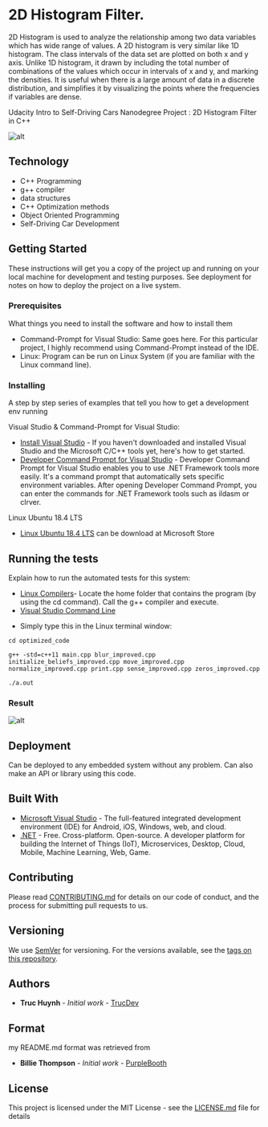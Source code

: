 # 2D Histogram Filter.
2D Histogram is used to analyze the relationship among two data variables which has wide range of values. 
A 2D histogram is very similar like 1D histogram. The class intervals of the data set are plotted on both x and y axis. 
Unlike 1D histogram, it drawn by including the total number of combinations of the values which occur in intervals of x and y, and marking the densities. It is useful when there is a large amount of data in a discrete distribution, and simplifies it by visualizing the points where the frequencies if variables are dense.

Udacity Intro to Self-Driving Cars Nanodegree Project : 2D Histogram Filter in C++

![alt](https://github.com/jackyhuynh/2D-Histogram-Filter/blob/master/src/picture/histogram_filter_example.png)

## Technology
- C++ Programming
- g++ compiler
- data structures
- C++ Optimization methods
- Object Oriented Programming
- Self-Driving Car Development

## Getting Started
These instructions will get you a copy of the project up and running on your local machine for development and testing purposes. See deployment for notes on how to deploy the project on a live system.

### Prerequisites
What things you need to install the software and how to install them
- Command-Prompt for Visual Studio: Same goes here. For this particular project, I highly recommend using Command-Prompt instead of the IDE.
- Linux: Program can be run on Linux System (if you are familiar with the Linux command line). 

### Installing

A step by step series of examples that tell you how to get a development env running

Visual Studio & Command-Prompt for Visual Studio:
* [Install Visual Studio](https://docs.microsoft.com/en-us/cpp/build/vscpp-step-0-installation?view=msvc-160#:~:text=Visual%20Studio%202019%20Installation%201%20Make%20sure%20your,...%204%20Choose%20workloads.%20...%20More%20items...) - If you haven't downloaded and installed Visual Studio and the Microsoft C/C++ tools yet, here's how to get started.
* [Developer Command Prompt for Visual Studio](https://docs.microsoft.com/en-us/dotnet/framework/tools/developer-command-prompt-for-vs#:~:text=%20Developer%20Command%20Prompt%20for%20Visual%20Studio%20,from%20inside%20Visual%20Studio.%20For%20easier...%20More) - Developer Command Prompt for Visual Studio enables you to use .NET Framework tools more easily. It's a command prompt that automatically sets specific environment variables. After opening Developer Command Prompt, you can enter the commands for .NET Framework tools such as ildasm or clrver.

Linux Ubuntu 18.4 LTS
* [Linux Ubuntu 18.4 LTS](https://www.microsoft.com/en-us/p/ubuntu-1804-lts/9n9tngvndl3q?activetab=pivot:overviewtab) can be download at Microsoft Store

## Running the tests

Explain how to run the automated tests for this system:
* [Linux Compilers](https://askubuntu.com/questions/61408/what-is-a-command-to-compile-and-run-c-programs#:~:text=The%20simplest%20way%20to%20compile%20a%20C%2B%2B%20program,only%20compiler%20capable%20of%20compiling%20the%20Linux%20kernel.)- Locate the home folder that contains the program (by using the cd command). Call the g++ compiler and execute.
* [Visual Studio Command Line](https://docs.microsoft.com/en-us/cpp/build/walkthrough-compiling-a-native-cpp-program-on-the-command-line?view=msvc-160)
- Simply type this in the Linux terminal window:
```
cd optimized_code

g++ -std=c++11 main.cpp blur_improved.cpp initialize_beliefs_improved.cpp move_improved.cpp normalize_improved.cpp print.cpp sense_improved.cpp zeros_improved.cpp

./a.out
```
### Result

![alt](https://github.com/jackyhuynh/2D-Histogram-Filter/blob/master/src/picture/Result.PNG)

## Deployment

Can be deployed to any embedded system without any problem. Can also make an API or library using this code. 

## Built With

* [Microsoft Visual Studio](https://visualstudio.microsoft.com/downloads/) - The full-featured integrated development environment (IDE) for Android, iOS, Windows, web, and cloud.
* [.NET](https://dotnet.microsoft.com/download/dotnet-framework) -  Free. Cross-platform. Open-source. A developer platform for building the Internet of Things (IoT), Microservices, Desktop, Cloud, Mobile, Machine Learning, Web, Game.

## Contributing

Please read [CONTRIBUTING.md](https://gist.github.com/PurpleBooth/b24679402957c63ec426) for details on our code of conduct, and the process for submitting pull requests to us.

## Versioning

We use [SemVer](http://semver.org/) for versioning. For the versions available, see the [tags on this repository](https://github.com/your/project/tags). 

## Authors

* **Truc Huynh** - *Initial work* - [TrucDev](https://github.com/jackyhuynh)

## Format
my README.md format was retrieved from
* **Billie Thompson** - *Initial work* - [PurpleBooth](https://github.com/PurpleBooth)

## License

This project is licensed under the MIT License - see the [LICENSE.md](LICENSE.md) file for details




